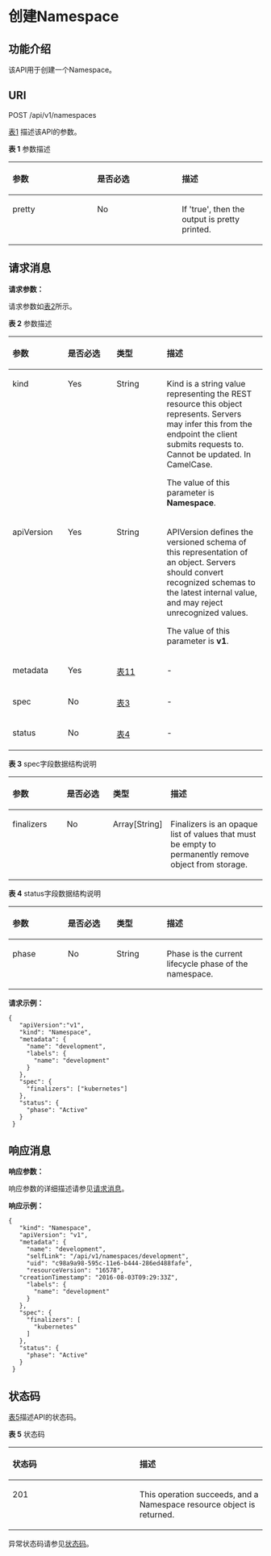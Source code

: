 # 创建Namespace<a name="cce_02_0050"></a>

## 功能介绍<a name="s892e02bfa26441fc9c5f37e55ee37eef"></a>

该API用于创建一个Namespace。

## URI<a name="scf08ff5a2d1b418baa3ed1716ca70ed1"></a>

POST /api/v1/namespaces

[表1](#zh-cn_topic_0079615062_table60720217)  描述该API的参数。

**表 1**  参数描述

<a name="zh-cn_topic_0079615062_table60720217"></a>
<table><thead align="left"><tr id="zh-cn_topic_0079615062_row32267243"><th class="cellrowborder" valign="top" width="33.33333333333333%" id="mcps1.2.4.1.1"><p id="zh-cn_topic_0079615062_p63509856"><a name="zh-cn_topic_0079615062_p63509856"></a><a name="zh-cn_topic_0079615062_p63509856"></a>参数</p>
</th>
<th class="cellrowborder" valign="top" width="33.33333333333333%" id="mcps1.2.4.1.2"><p id="p3589811321059"><a name="p3589811321059"></a><a name="p3589811321059"></a>是否必选</p>
</th>
<th class="cellrowborder" valign="top" width="33.33333333333333%" id="mcps1.2.4.1.3"><p id="p2206602921059"><a name="p2206602921059"></a><a name="p2206602921059"></a>描述</p>
</th>
</tr>
</thead>
<tbody><tr id="zh-cn_topic_0079615062_row9439626"><td class="cellrowborder" valign="top" width="33.33333333333333%" headers="mcps1.2.4.1.1 "><p id="zh-cn_topic_0079615062_p26412257"><a name="zh-cn_topic_0079615062_p26412257"></a><a name="zh-cn_topic_0079615062_p26412257"></a>pretty</p>
</td>
<td class="cellrowborder" valign="top" width="33.33333333333333%" headers="mcps1.2.4.1.2 "><p id="zh-cn_topic_0079615062_p59018101"><a name="zh-cn_topic_0079615062_p59018101"></a><a name="zh-cn_topic_0079615062_p59018101"></a>No</p>
</td>
<td class="cellrowborder" valign="top" width="33.33333333333333%" headers="mcps1.2.4.1.3 "><p id="zh-cn_topic_0079615062_p15736877"><a name="zh-cn_topic_0079615062_p15736877"></a><a name="zh-cn_topic_0079615062_p15736877"></a>If 'true', then the output is pretty printed.</p>
</td>
</tr>
</tbody>
</table>

## 请求消息<a name="zh-cn_topic_0079615062_ref458675483"></a>

**请求参数：**

请求参数如[表2](#zh-cn_topic_0079615062_ref458759029)所示。

**表 2**  参数描述

<a name="zh-cn_topic_0079615062_ref458759029"></a>
<table><thead align="left"><tr id="zh-cn_topic_0079615062_row61660876"><th class="cellrowborder" valign="top" width="21.8%" id="mcps1.2.5.1.1"><p id="zh-cn_topic_0079615062_p28475059"><a name="zh-cn_topic_0079615062_p28475059"></a><a name="zh-cn_topic_0079615062_p28475059"></a>参数</p>
</th>
<th class="cellrowborder" valign="top" width="19.17%" id="mcps1.2.5.1.2"><p id="p4475307021059"><a name="p4475307021059"></a><a name="p4475307021059"></a>是否必选</p>
</th>
<th class="cellrowborder" valign="top" width="19.74%" id="mcps1.2.5.1.3"><p id="p112003821059"><a name="p112003821059"></a><a name="p112003821059"></a>类型</p>
</th>
<th class="cellrowborder" valign="top" width="39.290000000000006%" id="mcps1.2.5.1.4"><p id="p2361423021059"><a name="p2361423021059"></a><a name="p2361423021059"></a>描述</p>
</th>
</tr>
</thead>
<tbody><tr id="zh-cn_topic_0079615062_row40656116"><td class="cellrowborder" valign="top" width="21.8%" headers="mcps1.2.5.1.1 "><p id="zh-cn_topic_0079615062_p4811061"><a name="zh-cn_topic_0079615062_p4811061"></a><a name="zh-cn_topic_0079615062_p4811061"></a>kind</p>
</td>
<td class="cellrowborder" valign="top" width="19.17%" headers="mcps1.2.5.1.2 "><p id="zh-cn_topic_0079615062_p54151655"><a name="zh-cn_topic_0079615062_p54151655"></a><a name="zh-cn_topic_0079615062_p54151655"></a>Yes</p>
</td>
<td class="cellrowborder" valign="top" width="19.74%" headers="mcps1.2.5.1.3 "><p id="zh-cn_topic_0079615062_p24207921"><a name="zh-cn_topic_0079615062_p24207921"></a><a name="zh-cn_topic_0079615062_p24207921"></a>String</p>
</td>
<td class="cellrowborder" valign="top" width="39.290000000000006%" headers="mcps1.2.5.1.4 "><p id="zh-cn_topic_0079615062_p14684604"><a name="zh-cn_topic_0079615062_p14684604"></a><a name="zh-cn_topic_0079615062_p14684604"></a>Kind is a string value representing the REST resource this object represents. Servers may infer this from the endpoint the client submits requests to. Cannot be updated. In CamelCase.</p>
<p id="zh-cn_topic_0079615062_p65052577"><a name="zh-cn_topic_0079615062_p65052577"></a><a name="zh-cn_topic_0079615062_p65052577"></a>The value of this parameter is <strong id="zh-cn_topic_0079615062_b48602288"><a name="zh-cn_topic_0079615062_b48602288"></a><a name="zh-cn_topic_0079615062_b48602288"></a>Namespace</strong>.</p>
</td>
</tr>
<tr id="zh-cn_topic_0079615062_row34767408"><td class="cellrowborder" valign="top" width="21.8%" headers="mcps1.2.5.1.1 "><p id="zh-cn_topic_0079615062_p64696659"><a name="zh-cn_topic_0079615062_p64696659"></a><a name="zh-cn_topic_0079615062_p64696659"></a>apiVersion</p>
</td>
<td class="cellrowborder" valign="top" width="19.17%" headers="mcps1.2.5.1.2 "><p id="zh-cn_topic_0079615062_p5938035"><a name="zh-cn_topic_0079615062_p5938035"></a><a name="zh-cn_topic_0079615062_p5938035"></a>Yes</p>
</td>
<td class="cellrowborder" valign="top" width="19.74%" headers="mcps1.2.5.1.3 "><p id="zh-cn_topic_0079615062_p11218807"><a name="zh-cn_topic_0079615062_p11218807"></a><a name="zh-cn_topic_0079615062_p11218807"></a>String</p>
</td>
<td class="cellrowborder" valign="top" width="39.290000000000006%" headers="mcps1.2.5.1.4 "><p id="zh-cn_topic_0079615062_p36308168"><a name="zh-cn_topic_0079615062_p36308168"></a><a name="zh-cn_topic_0079615062_p36308168"></a>APIVersion defines the versioned schema of this representation of an object. Servers should convert recognized schemas to the latest internal value, and may reject unrecognized values.</p>
<p id="zh-cn_topic_0079615062_p58338056"><a name="zh-cn_topic_0079615062_p58338056"></a><a name="zh-cn_topic_0079615062_p58338056"></a>The value of this parameter is <strong id="zh-cn_topic_0079615062_b55280461"><a name="zh-cn_topic_0079615062_b55280461"></a><a name="zh-cn_topic_0079615062_b55280461"></a>v1</strong>.</p>
</td>
</tr>
<tr id="zh-cn_topic_0079615062_row27762102"><td class="cellrowborder" valign="top" width="21.8%" headers="mcps1.2.5.1.1 "><p id="zh-cn_topic_0079615062_p34137829"><a name="zh-cn_topic_0079615062_p34137829"></a><a name="zh-cn_topic_0079615062_p34137829"></a>metadata</p>
</td>
<td class="cellrowborder" valign="top" width="19.17%" headers="mcps1.2.5.1.2 "><p id="zh-cn_topic_0079615062_p13700797"><a name="zh-cn_topic_0079615062_p13700797"></a><a name="zh-cn_topic_0079615062_p13700797"></a>Yes</p>
</td>
<td class="cellrowborder" valign="top" width="19.74%" headers="mcps1.2.5.1.3 "><p id="a3467669217d84b4c81c113d5e2da8569"><a name="a3467669217d84b4c81c113d5e2da8569"></a><a name="a3467669217d84b4c81c113d5e2da8569"></a><a href="公共请求参数.md#zh-cn_topic_0079614925_table47756489">表11</a></p>
</td>
<td class="cellrowborder" valign="top" width="39.290000000000006%" headers="mcps1.2.5.1.4 "><p id="zh-cn_topic_0079615062_p32162181"><a name="zh-cn_topic_0079615062_p32162181"></a><a name="zh-cn_topic_0079615062_p32162181"></a>-</p>
</td>
</tr>
<tr id="zh-cn_topic_0079615062_row21024178"><td class="cellrowborder" valign="top" width="21.8%" headers="mcps1.2.5.1.1 "><p id="zh-cn_topic_0079615062_p25236858"><a name="zh-cn_topic_0079615062_p25236858"></a><a name="zh-cn_topic_0079615062_p25236858"></a>spec</p>
</td>
<td class="cellrowborder" valign="top" width="19.17%" headers="mcps1.2.5.1.2 "><p id="zh-cn_topic_0079615062_p30919631"><a name="zh-cn_topic_0079615062_p30919631"></a><a name="zh-cn_topic_0079615062_p30919631"></a>No</p>
</td>
<td class="cellrowborder" valign="top" width="19.74%" headers="mcps1.2.5.1.3 "><p id="a06e8700df468433aa540a2f15c58b358"><a name="a06e8700df468433aa540a2f15c58b358"></a><a name="a06e8700df468433aa540a2f15c58b358"></a><a href="#cce_02_0050__zh-cn_topic_0079615062_table19390540">表3</a></p>
</td>
<td class="cellrowborder" valign="top" width="39.290000000000006%" headers="mcps1.2.5.1.4 "><p id="zh-cn_topic_0079615062_p60714046"><a name="zh-cn_topic_0079615062_p60714046"></a><a name="zh-cn_topic_0079615062_p60714046"></a>-</p>
</td>
</tr>
<tr id="zh-cn_topic_0079615062_row9555503"><td class="cellrowborder" valign="top" width="21.8%" headers="mcps1.2.5.1.1 "><p id="zh-cn_topic_0079615062_p35798250"><a name="zh-cn_topic_0079615062_p35798250"></a><a name="zh-cn_topic_0079615062_p35798250"></a>status</p>
</td>
<td class="cellrowborder" valign="top" width="19.17%" headers="mcps1.2.5.1.2 "><p id="zh-cn_topic_0079615062_p13977142"><a name="zh-cn_topic_0079615062_p13977142"></a><a name="zh-cn_topic_0079615062_p13977142"></a>No</p>
</td>
<td class="cellrowborder" valign="top" width="19.74%" headers="mcps1.2.5.1.3 "><p id="a3336b15d7dc74a08a73e99cd75f4058f"><a name="a3336b15d7dc74a08a73e99cd75f4058f"></a><a name="a3336b15d7dc74a08a73e99cd75f4058f"></a><a href="#cce_02_0050__zh-cn_topic_0079615062_table40297137">表4</a></p>
</td>
<td class="cellrowborder" valign="top" width="39.290000000000006%" headers="mcps1.2.5.1.4 "><p id="zh-cn_topic_0079615062_p33323423"><a name="zh-cn_topic_0079615062_p33323423"></a><a name="zh-cn_topic_0079615062_p33323423"></a>-</p>
</td>
</tr>
</tbody>
</table>

**表 3**  spec字段数据结构说明

<a name="zh-cn_topic_0079615062_table19390540"></a>
<table><thead align="left"><tr id="zh-cn_topic_0079615062_row42478134"><th class="cellrowborder" valign="top" width="21.8%" id="mcps1.2.5.1.1"><p id="zh-cn_topic_0079615062_p18176840"><a name="zh-cn_topic_0079615062_p18176840"></a><a name="zh-cn_topic_0079615062_p18176840"></a>参数</p>
</th>
<th class="cellrowborder" valign="top" width="19.17%" id="mcps1.2.5.1.2"><p id="p6641927621059"><a name="p6641927621059"></a><a name="p6641927621059"></a>是否必选</p>
</th>
<th class="cellrowborder" valign="top" width="19.74%" id="mcps1.2.5.1.3"><p id="p1125227721059"><a name="p1125227721059"></a><a name="p1125227721059"></a>类型</p>
</th>
<th class="cellrowborder" valign="top" width="39.290000000000006%" id="mcps1.2.5.1.4"><p id="p3901927921059"><a name="p3901927921059"></a><a name="p3901927921059"></a>描述</p>
</th>
</tr>
</thead>
<tbody><tr id="zh-cn_topic_0079615062_row9967070"><td class="cellrowborder" valign="top" width="21.8%" headers="mcps1.2.5.1.1 "><p id="zh-cn_topic_0079615062_p2026335"><a name="zh-cn_topic_0079615062_p2026335"></a><a name="zh-cn_topic_0079615062_p2026335"></a>finalizers</p>
</td>
<td class="cellrowborder" valign="top" width="19.17%" headers="mcps1.2.5.1.2 "><p id="zh-cn_topic_0079615062_p29915412"><a name="zh-cn_topic_0079615062_p29915412"></a><a name="zh-cn_topic_0079615062_p29915412"></a>No</p>
</td>
<td class="cellrowborder" valign="top" width="19.74%" headers="mcps1.2.5.1.3 "><p id="zh-cn_topic_0079615062_p7229285"><a name="zh-cn_topic_0079615062_p7229285"></a><a name="zh-cn_topic_0079615062_p7229285"></a>Array[String]</p>
</td>
<td class="cellrowborder" valign="top" width="39.290000000000006%" headers="mcps1.2.5.1.4 "><p id="zh-cn_topic_0079615062_p48701244"><a name="zh-cn_topic_0079615062_p48701244"></a><a name="zh-cn_topic_0079615062_p48701244"></a>Finalizers is an opaque list of values that must be empty to permanently remove object from storage.</p>
</td>
</tr>
</tbody>
</table>

**表 4**  status字段数据结构说明

<a name="zh-cn_topic_0079615062_table40297137"></a>
<table><thead align="left"><tr id="zh-cn_topic_0079615062_row62991470"><th class="cellrowborder" valign="top" width="21.8%" id="mcps1.2.5.1.1"><p id="zh-cn_topic_0079615062_p2035480"><a name="zh-cn_topic_0079615062_p2035480"></a><a name="zh-cn_topic_0079615062_p2035480"></a>参数</p>
</th>
<th class="cellrowborder" valign="top" width="19.17%" id="mcps1.2.5.1.2"><p id="p935719621059"><a name="p935719621059"></a><a name="p935719621059"></a>是否必选</p>
</th>
<th class="cellrowborder" valign="top" width="19.74%" id="mcps1.2.5.1.3"><p id="p1973538721059"><a name="p1973538721059"></a><a name="p1973538721059"></a>类型</p>
</th>
<th class="cellrowborder" valign="top" width="39.290000000000006%" id="mcps1.2.5.1.4"><p id="p5506250321059"><a name="p5506250321059"></a><a name="p5506250321059"></a>描述</p>
</th>
</tr>
</thead>
<tbody><tr id="zh-cn_topic_0079615062_row20002757"><td class="cellrowborder" valign="top" width="21.8%" headers="mcps1.2.5.1.1 "><p id="zh-cn_topic_0079615062_p9610617"><a name="zh-cn_topic_0079615062_p9610617"></a><a name="zh-cn_topic_0079615062_p9610617"></a>phase</p>
</td>
<td class="cellrowborder" valign="top" width="19.17%" headers="mcps1.2.5.1.2 "><p id="zh-cn_topic_0079615062_p40262542"><a name="zh-cn_topic_0079615062_p40262542"></a><a name="zh-cn_topic_0079615062_p40262542"></a>No</p>
</td>
<td class="cellrowborder" valign="top" width="19.74%" headers="mcps1.2.5.1.3 "><p id="zh-cn_topic_0079615062_p40040492"><a name="zh-cn_topic_0079615062_p40040492"></a><a name="zh-cn_topic_0079615062_p40040492"></a>String</p>
</td>
<td class="cellrowborder" valign="top" width="39.290000000000006%" headers="mcps1.2.5.1.4 "><p id="zh-cn_topic_0079615062_p22054394"><a name="zh-cn_topic_0079615062_p22054394"></a><a name="zh-cn_topic_0079615062_p22054394"></a>Phase is the current lifecycle phase of the namespace.</p>
</td>
</tr>
</tbody>
</table>

**请求示例：**

```
{ 
   "apiVersion":"v1", 
   "kind": "Namespace", 
   "metadata": { 
     "name": "development", 
     "labels": { 
       "name": "development" 
     } 
   }, 
   "spec": { 
     "finalizers": ["kubernetes"] 
   }, 
   "status": { 
     "phase": "Active" 
   } 
 }
```

## 响应消息<a name="sc0e449fc74ae4c4a8a41deb65e63f4f9"></a>

**响应参数：**

响应参数的详细描述请参见[请求消息](#zh-cn_topic_0079615062_ref458675483)。

**响应示例：**

```
{ 
   "kind": "Namespace", 
   "apiVersion": "v1", 
   "metadata": { 
     "name": "development", 
     "selfLink": "/api/v1/namespaces/development", 
     "uid": "c98a9a98-595c-11e6-b444-286ed488fafe", 
     "resourceVersion": "16578", 
   "creationTimestamp": "2016-08-03T09:29:33Z", 
     "labels": { 
       "name": "development" 
     } 
   }, 
   "spec": { 
     "finalizers": [ 
       "kubernetes" 
     ] 
   }, 
   "status": { 
     "phase": "Active" 
   } 
 }
```

## 状态码<a name="sbb5000c5c0ba41d9aee6b95e8e02c0ce"></a>

[表5](#zh-cn_topic_0079615062_table27129916)描述API的状态码。

**表 5**  状态码

<a name="zh-cn_topic_0079615062_table27129916"></a>
<table><thead align="left"><tr id="zh-cn_topic_0079615062_row7162954"><th class="cellrowborder" valign="top" width="50%" id="mcps1.2.3.1.1"><p id="p3042097021059"><a name="p3042097021059"></a><a name="p3042097021059"></a>状态码</p>
</th>
<th class="cellrowborder" valign="top" width="50%" id="mcps1.2.3.1.2"><p id="p4817954021059"><a name="p4817954021059"></a><a name="p4817954021059"></a>描述</p>
</th>
</tr>
</thead>
<tbody><tr id="zh-cn_topic_0079615062_row4477025"><td class="cellrowborder" valign="top" width="50%" headers="mcps1.2.3.1.1 "><p id="zh-cn_topic_0079615062_p27094719"><a name="zh-cn_topic_0079615062_p27094719"></a><a name="zh-cn_topic_0079615062_p27094719"></a>201</p>
</td>
<td class="cellrowborder" valign="top" width="50%" headers="mcps1.2.3.1.2 "><p id="zh-cn_topic_0079615062_p47188597"><a name="zh-cn_topic_0079615062_p47188597"></a><a name="zh-cn_topic_0079615062_p47188597"></a>This operation succeeds, and a Namespace resource object is returned.</p>
</td>
</tr>
</tbody>
</table>

异常状态码请参见[状态码](状态码.md)。

